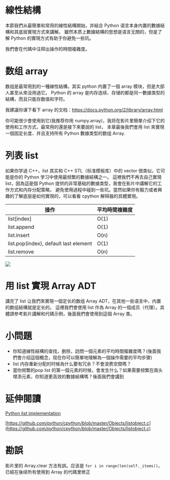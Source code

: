 # 線性結構
本節我們从最簡單和常用的線性結構開始，并結合 Python 语言本身内置的數據結構和其底层實現方式來講解。
雖然本质上數據結構的思想是语言无關的，但是了解 Python 的實現方式有助于你避免一些坑。

我們會在代碼中注释出操作的時間複雜度。


# 数组 array

数组是最常用到的一種線性結構，其实 python 内置了一個 array 模块，但是大部人甚至从來没用過它。
Python 的 array 是内存连续、存储的都是同一數據类型的結構，而且只能存数值和字符。

我建議你课下看下 array 的文档：https://docs.python.org/2/library/array.html

你可能很少會使用到它(我推荐你用 numpy.array)，我将在影片里簡單介绍下它的使用和工作方式，最常用的還是接下來要說的 list，
本章最後我們會用 list 來實現一個固定长度、并且支持所有 Python 數據类型的数组 Array.


# 列表 list
如果你学過 C++，list 其实和 C++ STL（标准模板库）中的 vector 很类似，它可能是你的 Python 学习中使用最频繁的數據結構之一。
這裡我們不再去自己實現 list，因為這是個 Python 提供的非常基础的數據类型，我會在影片中講解它的工作方式和内存分配策略，
避免使用過程中碰到一些坑。當然如果你有毅力或者興趣的了解底层是如何實現的，可以看看 cpython 解释器的具體實現。


操作                                  | 平均時間複雜度 |
--------------------------------------|----------------|
list[index]                           | O(1)           |
list.append                           | O(1)           |
list.insert                           | O(n)           |
list.pop(index), default last element | O(1)           |
list.remove                           | O(n)           |

![](./list.png)

# 用 list 實現 Array ADT
講完了 list 让我們來實現一個定长的数组 Array ADT，在其他一些语言中，内置的数组結構就是定长的。
這裡我們會使用 list 作為 Array 的一個成员（代理）。具體請参考影片講解和代碼示例，後面我們會使用到這個 Array 类。


# 小問題
- 你知道線性結構的查找，删除，訪問一個元素的平均時間複雜度嗎？(後面我們會介绍這個概念，现在你可以簡單地理解為一個操作需要的平均步骤)
- list 内存重新分配的时候為什么要有冗余？不會浪费空間嗎？
- 當你频繁的pop list 的第一個元素的时候，會发生什么？如果需要频繁在兩头增添元素，你知道更高效的數據結構嗎？後面我們會講到


# 延伸閱讀

[Python list implementation](https://www.laurentluce.com/posts/python-list-implementation/)

[https://github.com/python/cpython/blob/master/Objects/listobject.c](https://github.com/python/cpython/blob/master/Objects/listobject.c)


# 勘誤
影片里的 Array.clear 方法有誤。应该是 `for i in range(len(self._items))`，已經在後续所有使用到 Array 的代碼里修正
